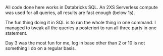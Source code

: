 All code done here works in Databricks SQL.
An 2XS Serverless compute was used for all queries, all results are fast enough (below 1s).

The fun thing doing it in SQL is to run the whole thing in one command.
I managed to tweak all the queries a posteriori to run all three parts in one statement.

Day 3 was the most fun for me, log in base other than 2 or 10 is not something I do on a regular basis.
